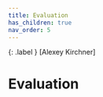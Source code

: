 ```yaml
---
title: Evaluation
has_children: true
nav_order: 5
---
```


{: .label }
[Alexey Kirchner]

# Evaluation
